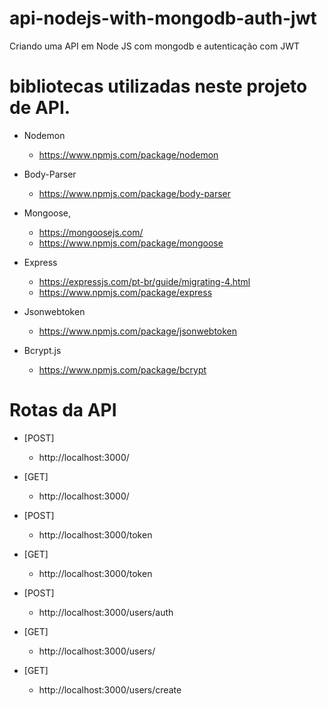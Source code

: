 # api-nodejs-with-mongodb-auth-jwt
Criando uma API em Node JS com mongodb e autenticação com JWT

# bibliotecas utilizadas neste projeto de API.
  * Nodemon
    * https://www.npmjs.com/package/nodemon
    
  * Body-Parser
    * https://www.npmjs.com/package/body-parser
    
  * Mongoose,
    * https://mongoosejs.com/
    * https://www.npmjs.com/package/mongoose
        
  * Express
    * https://expressjs.com/pt-br/guide/migrating-4.html
    * https://www.npmjs.com/package/express
   
  * Jsonwebtoken
    * https://www.npmjs.com/package/jsonwebtoken
    
  * Bcrypt.js
    * https://www.npmjs.com/package/bcrypt
  

# Rotas da API
* [POST]
  * http://localhost:3000/

* [GET]
  * http://localhost:3000/

* [POST]
  * http://localhost:3000/token

* [GET]
  * http://localhost:3000/token

* [POST]
  * http://localhost:3000/users/auth

* [GET]
  * http://localhost:3000/users/
    
* [GET]
  * http://localhost:3000/users/create
